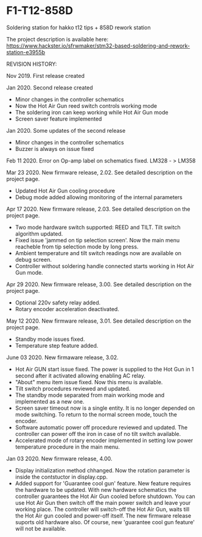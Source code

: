 # F1-T12-858D
Soldering station for hakko t12 tips + 858D rework station

The project description is available here: https://www.hackster.io/sfrwmaker/stm32-based-soldering-and-rework-station-e3955b

REVISION HISTORY:

Nov 2019. First release created

Jan 2020. Second release created
  - Minor changes in the controller schematics
  - Now the Hot Air Gun reed switch controls working mode
  - The soldering iron can keep working while Hot Air Gun mode
  - Screen saver feature implemented
  
Jan 2020. Some updates of the second release
  - Minor changes in the controller schematics
  - Buzzer is always on issue fixed

Feb 11 2020. Error on Op-amp label on schematics fixed. LM328 - > LM358

Mar 23 2020. New firmware release, 2.02. See detailed description on the project page.
  - Updated Hot Air Gun cooling procedure
  - Debug mode added allowing monitoring of the internal parameters

Apr 17 2020. New firmware release, 2.03. See detailed description on the project page.
  - Two mode hardware switch supported: REED and TILT. Tilt switch algorithm updated. 
  - Fixed issue 'jammed on tip selection screen'. Now the main menu reacheble from tip selection mode by long press.
  - Ambient temperature and tilt switch readings now are available on debug screen.
  - Controller without soldering handle connected starts working in Hot Air Gun mode.

Apr 29 2020. New firmware release, 3.00. See detailed description on the project page.
  - Optional 220v safety relay added.
  - Rotary encoder acceleration deactivated.

May 12 2020. New firmware release, 3.01. See detailed description on the project page.
  - Standby mode issues fixed.
  - Temperature step feature added.
  
June 03 2020. New firmaware release, 3.02.
  - Hot Air GUN start issue fixed. The power is supplied to the Hot Gun in 1 second after it activated allowing enabling AC relay.
  - "About" menu item issue fixed. Now this menu is available.
  - Tilt switch procedures reviewed and updated.
  - The standby mode separated from main working mode and implemented as a new one.
  - Screen saver timeout now is a single entity. It is no longer depended on mode switching. To return to the normal screen mode, touch the encoder.
  - Software automatic power off procedure reviewed and updated. The controller can power off the iron in case of no tilt switch available.
  - Accelerated mode of rotary encoder implemented in setting low power temperature procedure in the main menu.
  
  Jan 03 2020. New firmware release, 4.00.
  - Display initialization method chhanged. Now the rotation parameter is inside the contstuctor in display.cpp.
  - Added support for 'Guarantee cool gun' feature. New feature requires the hardware to be updated.
    With new hardware schematics the controller guarantees the Hot Air Gun cooled before shutdown.
    You can use Hot Air Gun then switch off the main power switch and leave your working place.
    The controller will switch-off the Hot Air Gun, waits till the Hot Air gun cooled and power-off itself.
    The new firmware release suports old hardware also. Of course, new 'guarantee cool gun feature' will not be available.
